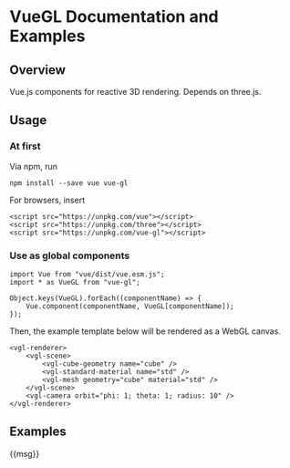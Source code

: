 # VueGL Documentation and Examples
## Overview
Vue.js components for reactive 3D rendering. Depends on three.js.
## Usage
### At first
Via npm, run
```
npm install --save vue vue-gl
```
For browsers, insert
```
<script src="https://unpkg.com/vue"></script>
<script src="https://unpkg.com/three"></script>
<script src="https://unpkg.com/vue-gl"></script>
```
### Use as global components
```
import Vue from "vue/dist/vue.esm.js";
import * as VueGL from "vue-gl";

Object.keys(VueGL).forEach((componentName) => {
    Vue.component(componentName, VueGL[componentName]);
});
```
Then, the example template below will be rendered as a WebGL canvas.
```
<vgl-renderer>
    <vgl-scene>
        <vgl-cube-geometry name="cube" />
        <vgl-standard-material name="std" />
        <vgl-mesh geometry="cube" material="std" />
    </vgl-scene>
    <vgl-camera orbit="phi: 1; theta: 1; radius: 10" />
</vgl-renderer>
```
## Examples
<script src="https://unpkg.com/vue"></script>
<script src="https://unpkg.com/three"></script>
<script src="vue-gl.js"></script>
<script>
    Object.keys(VueGL).forEach((c) => {
        Vue.component(c, VueGL[c]);
    });
</script>
<div id="ex1">
    <div>
        <vgl-abstract>
            {{msg}}
        </vgl-abstract>
    </div>
</div>
<script>
    new Vue({
        el: "#ex1",
        data: {
            msg: "To check vue is started..."
        }
    });
</script>
